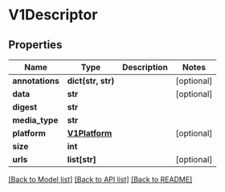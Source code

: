 # V1Descriptor

## Properties
Name | Type | Description | Notes
------------ | ------------- | ------------- | -------------
**annotations** | **dict(str, str)** |  | [optional] 
**data** | **str** |  | [optional] 
**digest** | **str** |  | 
**media_type** | **str** |  | 
**platform** | [**V1Platform**](V1Platform.md) |  | [optional] 
**size** | **int** |  | 
**urls** | **list[str]** |  | [optional] 

[[Back to Model list]](../README.md#documentation-for-models) [[Back to API list]](../README.md#documentation-for-api-endpoints) [[Back to README]](../README.md)

